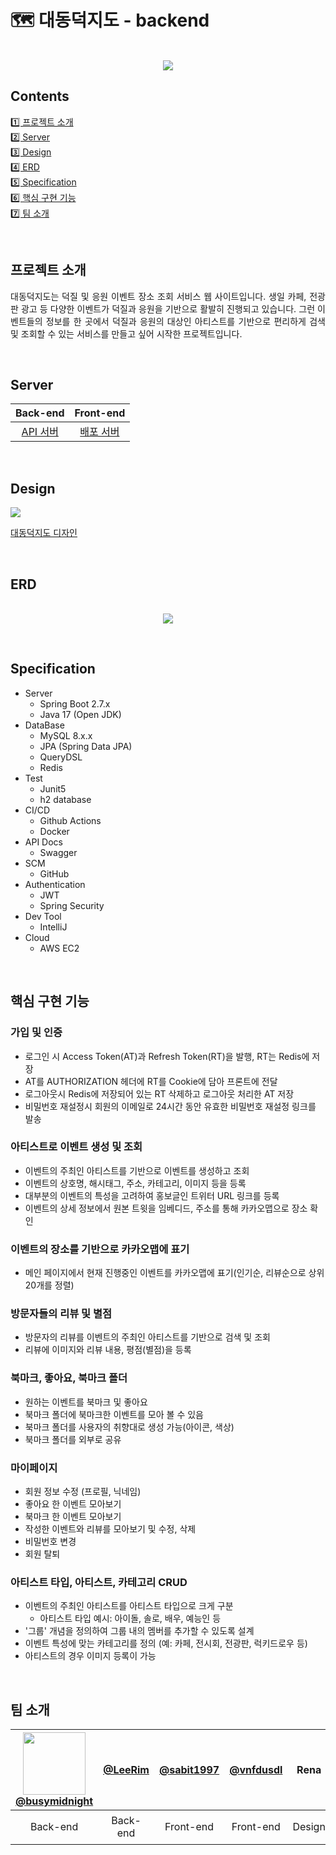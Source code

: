 # 🗺️ 대동덕지도 - backend

<p align="center">
  <br>
  <img src="https://github.com/duck-map-project/duck-map-be/assets/100250055/0eb7e837-69f5-4ea5-b96b-d34553d9d00b">
  <br>
</p>


## ​Contents

[1️⃣ 프로젝트 소개](#프로젝트-소개)<br>
[2️⃣ Server](#Server)<br>
[3️⃣ Design](#Design)<br>
[4️⃣ ERD](#ERD)<br>
[5️⃣ Specification](#Specification)<br>
[6️⃣ 핵심 구현 기능](#핵심-구현-기능)<br>
[7️⃣ 팀 소개](#팀-소개)<br>

<br>

## 프로젝트 소개

<p align="justify">
대동덕지도는 덕질 및 응원 이벤트 장소 조회 서비스 웹 사이트입니다. 생일 카페, 전광판 광고 등 다양한 이벤트가 덕질과 응원을 기반으로 활발히 진행되고 있습니다. 그런 이벤트들의 정보를 한 곳에서 덕질과 응원의 대상인 아티스트를 기반으로 편리하게 검색 및 조회할 수 있는 서비스를 만들고 싶어 시작한 프로젝트입니다. 
</p>

<br>

## Server
| Back-end | Front-end |
| :--------: | :--------: |
| [API 서버](https://duckmap.shop:8080/swagger-ui/index.html#) | [배포 서버](http://duck-map.s3-website.ap-northeast-2.amazonaws.com)|

<br>

## Design
 <img src="https://img.shields.io/badge/figma-F24E1E?style=flat&logo=figma&logoColor=white"/>

[대동덕지도 디자인](https://www.figma.com/file/LNisCtmO4ope7kllZgEUpq/대동덕지도-디자인-진행?type=design&node-id=0-1&mode=design&t=hAtoFo31fsfAWLna-0)

<br>

## ERD
<p align="center">
  <br>
<img src="https://github.com/duck-map-project/duck-map-be/assets/100250055/29ca9587-9181-40af-a89a-4d269612d7b9">
  <br>
</p>

<br>

## Specification
- Server
    - Spring Boot 2.7.x
    - Java 17 (Open JDK)
- DataBase
    - MySQL 8.x.x
    - JPA (Spring Data JPA)
    - QueryDSL
    - Redis
- Test
    - Junit5
    - h2 database
- CI/CD
    - Github Actions
    - Docker
- API Docs
    - Swagger
- SCM
    - GitHub
- Authentication
    - JWT
    - Spring Security
- Dev Tool
    - IntelliJ
- Cloud
  - AWS EC2


<br>

## 핵심 구현 기능
### 가입 및 인증
- 로그인 시 Access Token(AT)과 Refresh Token(RT)을 발행, RT는 Redis에 저장
- AT를 AUTHORIZATION 헤더에 RT를 Cookie에 담아 프론트에 전달
- 로그아웃시 Redis에 저장되어 있는 RT 삭제하고 로그아웃 처리한 AT 저장
- 비밀번호 재설정시 회원의 이메일로 24시간 동안 유효한 비밀번호 재설정 링크를 발송
  
### 아티스트로 이벤트 생성 및 조회
- 이벤트의 주최인 아티스트를 기반으로 이벤트를 생성하고 조회
- 이벤트의 상호명, 해시태그, 주소, 카테고리, 이미지 등을 등록 
- 대부분의 이벤트의 특성을 고려하여 홍보글인 트위터 URL 링크를 등록
- 이벤트의 상세 정보에서 원본 트윗을 임베디드, 주소를 통해 카카오맵으로 장소 확인 

### 이벤트의 장소를 기반으로 카카오맵에 표기
- 메인 페이지에서 현재 진행중인 이벤트를 카카오맵에 표기(인기순, 리뷰순으로 상위 20개를 정렬)

### 방문자들의 리뷰 및 별점
- 방문자의 리뷰를 이벤트의 주최인 아티스트를 기반으로 검색 및 조회
- 리뷰에 이미지와 리뷰 내용, 평점(별점)을 등록
  
### 북마크, 좋아요, 북마크 폴더
- 원하는 이벤트를 북마크 및 좋아요 
- 북마크 폴더에 북마크한 이벤트를 모아 볼 수 있음
- 북마크 폴더를 사용자의 취향대로 생성 가능(아이콘, 색상)
- 북마크 폴더를 외부로 공유  

### 마이페이지
- 회원 정보 수정 (프로필, 닉네임) 
- 좋아요 한 이벤트 모아보기
- 북마크 한 이벤트 모아보기
- 작성한 이벤트와 리뷰를 모아보기 및 수정, 삭제
- 비밀번호 변경 
- 회원 탈퇴 
  
### 아티스트 타입, 아티스트, 카테고리 CRUD
- 이벤트의 주최인 아티스트를 아티스트 타입으로 크게 구분
  - 아티스트 타입 예시: 아이돌, 솔로, 배우, 예능인 등
- '그룹' 개념을 정의하여 그룹 내의 멤버를 추가할 수 있도록 설계
- 이벤트 특성에 맞는 카테고리를 정의 (예: 카페, 전시회, 전광판, 럭키드로우 등)
- 아티스트의 경우 이미지 등록이 가능



<br>

## 팀 소개
| <img src="https://github.com/duck-map-project/duck-map-be/assets/100250055/83aa0ce2-69a8-4afd-8fee-9146a0269e55" width="100"><br>[@busymidnight](https://github.com/busymidnight) | [@LeeRim](https://github.com/LeeRim) | [@sabit1997](https://github.com/sabit1997) |  [@vnfdusdl](https://github.com/vnfdusdl)   | Rena | [@shaykk](https://github.com/shaykk) | 
| :--------: | :--------: | :------: | :-----: |:-----: | :-----: |
| Back-end | Back-end | Front-end  | Front-end  | Design | 기획 단계 참여 |

<br>
